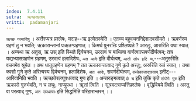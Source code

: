 ```yaml
---
index:  7.4.11
sutra:  ऋच्छत्यृ़ताम्
vritti:  padamanjari
---
```


`ऋच्छ गत्यादिषु` । अर्त्तेरप्यत्र प्रश्लेषः, यदाह--ऋ इत्येतस्येति । एतच्च बहुवचननिद्देशादवसीयते । ऋवर्णस्य ग्रहणं तु न भवति; ऋकारान्तानां पऋतग्ग्रहणात् । किमर्थ पुनरत्तिः प्रश्लिष्यते ? आरतुः, आरुरिति यथा स्यात् । अन्यथा ऋ अतुस्, ऋ उस् इति स्थिते द्विर्वचनम्, उरदत्वं च बाधित्वा वार्णत्वात्सवर्णदीर्घत्वम्; तत्र यद्यभ्यासग्रहणेन ग्रहणम्, उरदत्वं हलादिशेषः, `अत आदेः` इति दीर्घत्वम्, `आतो लोप इटि च`,---अतुरुरिति वचनमेव श्रूयेत । अथ धातुग्रहणेन ग्रहणम् ? तत ऋकारान्तत्वाद् गुणे कृते अरतुः, अरुरिति रूपं स्यात् । तथा क्वसौ गुणे कृते अरित्यस्य द्विर्वचनम्, हलादिशेषः, `अत आदेः`, सवर्णदीर्घत्वम्, `वस्वेकाजाद्घसाम्` इतीट्---आरिवानिति भवति ।
ऋच्छतेरलघूपधत्वाद् गुण इति । अन्तरङ्गत्वात् `छे च` इति तुकि कृते `संयोगे गुरु` इति ऋकारो गुरुर्भवति, न च लघुः, नाप्युपधा । ॠतां त्विति । सूत्रवदत्राप्यर्त्तिप्रश्लेषः । वृद्धिविषये त्विति । अस्तु वा परत्वाद् गुणः, `अत उपधायाः` इति सिद्धमिति परिहारान्तरम् ।।
